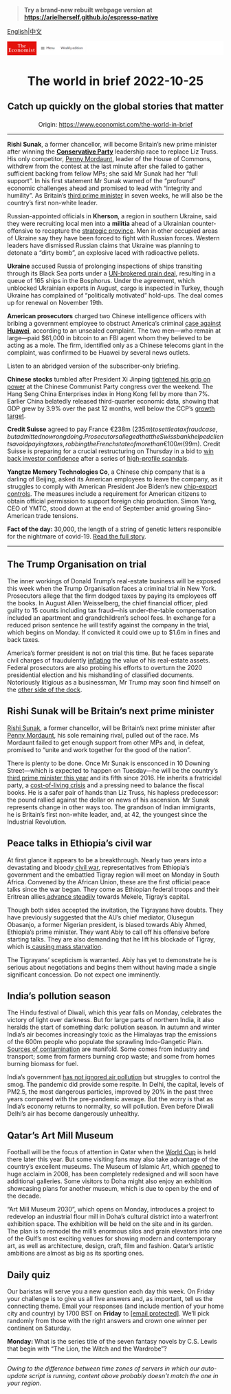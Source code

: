 > **Try a brand-new rebuilt webpage version at https://arielherself.github.io/espresso-native**

[English](https://github.com/arielherself/espresso/blob/main/README.md)|[中文](https://github-com.translate.goog/arielherself/espresso/blob/main/README.md?_x_tr_sl=en&_x_tr_tl=zh-CN&_x_tr_hl=zh-CN&_x_tr_pto=wapp)



![The Economist](menubar.png)

# <p align="center">The world in brief 2022-10-25</p>

## <p align="center">Catch up quickly on the global stories that matter</p>

<p align="center">Origin: <a href="https://www.economist.com/the-world-in-brief">https://www.economist.com/the-world-in-brief</a><hr>

<strong>Rishi Sunak</strong>, a former chancellor, will become Britain’s new prime minister after winning the [<strong>Conservative Party</strong>](https://www.economist.com/the-economist-reads/2022/07/12/what-to-read-to-understand-the-conservative-party) leadership race to replace Liz Truss. His only competitor, [Penny Mordaunt](https://www.economist.com/the-economist-explains/2022/07/15/who-is-penny-mordaunt), leader of the House of Commons, withdrew from the contest at the last minute after she failed to gather sufficient backing from fellow MPs; she said Mr Sunak had her “full support”. In his first statement Mr Sunak warned of the “profound” economic challenges ahead and promised to lead with “integrity and humility”. As Britain’s [third prime minister](https://www.economist.com/leaders/2022/07/07/boris-johnson-should-go-immediately) in seven weeks, he will also be the country’s first non-white leader.

Russian-appointed officials in <strong>Kherson</strong>, a region in southern Ukraine, said they were recruiting local men into a <strong>militia</strong> ahead of a Ukrainian counter-offensive to recapture the [strategic province](https://www.economist.com/the-economist-explains/2022/08/30/why-does-kherson-matter). Men in other occupied areas of Ukraine say they have been forced to fight with Russian forces. Western leaders have dismissed Russian claims that Ukraine was planning to detonate a “dirty bomb”, an explosive laced with radioactive pellets.

<strong>Ukraine </strong>accused Russia of prolonging inspections of ships transiting through its Black Sea ports under a [UN-brokered grain deal](https://www.economist.com/europe/2022/08/01/the-first-grain-ship-leaves-odessa-under-a-un-brokered-deal), resulting in a queue of 165 ships in the Bosphorus. Under the agreement, which unblocked Ukrainian exports in August, cargo is inspected in Turkey, though Ukraine has complained of “politically motivated” hold-ups. The deal comes up for renewal on November 19th.

<strong>American prosecutors</strong> charged two Chinese intelligence officers with bribing a government employee to obstruct America’s criminal [case against <strong>Huawei</strong>](https://www.economist.com/leaders/2020/05/23/america-is-determined-to-sink-huawei), according to an unsealed complaint. The two men—who remain at large—paid $61,000 in bitcoin to an FBI agent whom they believed to be acting as a mole. The firm, identified only as a Chinese telecoms giant in the complaint, was confirmed to be Huawei by several news outlets.

Listen to an abridged version of the subscriber-only briefing.

<strong>Chinese stocks</strong> tumbled after President Xi Jinping [tightened his grip on power](https://www.economist.com/china/2022/10/20/xi-jinping-has-no-interest-in-succession-planning) at the Chinese Communist Party congress over the weekend. The Hang Seng China Enterprises index in Hong Kong fell by more than 7%. Earlier China belatedly released third-quarter economic data, showing that GDP grew by 3.9% over the past 12 months, well below the CCP’s [growth target](https://www.economist.com/finance-and-economics/2022/09/20/chinas-rulers-seem-resigned-to-a-slowing-economy).

<strong>Credit Suisse</strong> agreed to pay France €238m ($235m) to settle a tax fraud case, but admitted no wrongdoing. Prosecutors alleged that the Swiss bank helped clients avoid paying taxes, robbing the French state of more than €100m ($99m). Credit Suisse is preparing for a crucial restructuring on Thursday in a bid to [win back investor confidence](https://www.economist.com/finance-and-economics/2022/10/03/credit-suisse-and-the-hunt-for-the-weakest-link-in-global-finance) after a series of [high-profile scandals](https://www.economist.com/finance-and-economics/2021/03/31/archegos-a-family-office-brings-nomura-and-credit-suisse-big-losses).

<strong>Yangtze Memory Technologies Co</strong>, a Chinese chip company that is a darling of Beijing, asked its American employees to leave the company, as it struggles to comply with American President Joe Biden’s new [chip-export controls](https://www.economist.com/business/2022/10/13/america-curbs-chinese-access-to-advanced-computing). The measures include a requirement for American citizens to obtain official permission to support foreign chip production. Simon Yang, CEO of YMTC, stood down at the end of September amid growing Sino-American trade tensions.

<strong>Fact of the day: </strong>30,000, the length of a string of genetic letters responsible for the nightmare of covid-19. [Read the full story](https://www.economist.com/science-and-technology/2022/10/22/a-new-paper-claims-sars-cov-2-bears-signs-of-genetic-engineering).

----------

## The Trump Organisation on trial

The inner workings of Donald Trump’s real-estate business will be exposed this week when the Trump Organisation faces a criminal trial in New York. Prosecutors allege that the firm dodged taxes by paying its employees off the books. In August Allen Weisselberg, the chief financial officer, pled guilty to 15 counts including tax fraud—his under-the-table compensation included an apartment and grandchildren’s school fees. In exchange for a reduced prison sentence he will testify against the company in the trial, which begins on Monday. If convicted it could owe up to $1.6m in fines and back taxes.

America’s former president is not on trial this time. But he faces separate civil charges of fraudulently [inflating](https://www.economist.com/united-states/2022/09/21/donald-trump-faces-a-sweeping-new-lawsuit) the value of his real-estate assets. Federal prosecutors are also probing his efforts to overturn the 2020 presidential election and his mishandling of classified documents. Notoriously litigious as a businessman, Mr Trump may soon find himself on the [other side of the dock](https://www.economist.com/the-economist-explains/2022/10/05/how-much-legal-jeopardy-is-donald-trump-in).

## Rishi Sunak will be Britain’s next prime minister

[Rishi Sunak](https://www.economist.com/britain/2022/03/19/does-rishi-sunak-have-the-stomach-for-what-he-must-swallow), a former chancellor, will be Britain’s next prime minister after [Penny Mordaunt](https://www.economist.com/the-economist-explains/2022/07/15/who-is-penny-mordaunt), his sole remaining rival, pulled out of the race. Ms Mordaunt failed to get enough support from other MPs and, in defeat, promised to “unite and work together for the good of the nation”.

There is plenty to be done. Once Mr Sunak is ensconced in 10 Downing Street—which is expected to happen on Tuesday—he will be the country’s [third prime minister this year](https://www.economist.com/britain/2022/10/20/who-will-be-britains-next-leader) and its fifth since 2016. He inherits a fratricidal party, a [cost-of-living crisis](https://www.economist.com/britain/2022/09/08/the-cost-of-living-crisis-in-britain-is-not-just-about-energy) and a pressing need to balance the fiscal books. He is a safer pair of hands than Liz Truss, his hapless predecessor: the pound rallied against the dollar on news of his ascension. Mr Sunak represents change in other ways too. The grandson of Indian immigrants, he is Britain’s first non-white leader, and, at 42, the youngest since the Industrial Revolution.

## Peace talks in Ethiopia’s civil war

At first glance it appears to be a breakthrough. Nearly two years into a devastating and bloody[ civil war](https://www.economist.com/middle-east-and-africa/2022/04/13/ethnic-cleansing-of-tigrayans-may-prolong-ethiopias-civil-war), representatives from Ethiopia’s government and the embattled Tigray region will meet on Monday in South Africa. Convened by the African Union, these are the first official peace talks since the war began. They come as Ethiopian federal troops and their Eritrean allies[ advance steadily](https://twitter.com/MapEthiopia/status/1583903123147751424?s=20&amp;t=Bp-8b-wmrc5Y00sa-paQ0A) towards Mekele, Tigray’s capital. 

Though both sides accepted the invitation, the Tigrayans have doubts. They have previously suggested that the AU’s chief mediator, Olusegun Obasanjo, a former Nigerian president, is biased towards Abiy Ahmed, Ethiopia’s prime minister. They want Abiy to call off his offensive before starting talks. They are also demanding that he lift his blockade of Tigray, which is[ causing mass starvation](https://www.economist.com/leaders/2021/10/09/ethiopia-is-deliberately-starving-its-own-citizens).

The Tigrayans’ scepticism is warranted. Abiy has yet to demonstrate he is serious about negotiations and begins them without having made a single significant concession. Do not expect one imminently.

## India’s pollution season

The Hindu festival of Diwali, which this year falls on Monday, celebrates the victory of light over darkness. But for large parts of northern India, it also heralds the start of something dark: pollution season. In autumn and winter India’s air becomes increasingly toxic as the Himalayas trap the emissions of the 600m people who populate the sprawling Indo-Gangetic Plain. [Sources of contamination](https://www.economist.com/graphic-detail/2021/11/05/why-is-indias-air-so-toxic) are manifold. Some comes from industry and transport; some from farmers burning crop waste; and some from homes burning biomass for fuel. 

India’s government [has not ignored air pollution](https://www.economist.com/asia/2021/11/06/indias-toxic-air-is-its-most-immediate-environmental-problem) but struggles to control the smog. The pandemic did provide some respite. In Delhi, the capital, levels of PM2.5, the most dangerous particles, improved by 20% in the past three years compared with the pre-pandemic average. But the worry is that as India’s economy returns to normality, so will pollution. Even before Diwali Delhi’s air has become dangerously unhealthy.

## Qatar’s Art Mill Museum

Football will be the focus of attention in Qatar when the [World Cup](https://www.economist.com/the-world-ahead/2021/11/08/football-is-bouncing-back-from-a-difficult-period) is held there later this year. But some visiting fans may also take advantage of the country’s excellent museums. The Museum of Islamic Art, which [opened](https://www.economist.com/books-and-arts/2008/11/20/smart-art-mart) to huge acclaim in 2008, has been completely redesigned and will soon have additional galleries. Some visitors to Doha might also enjoy an exhibition showcasing plans for another museum, which is due to open by the end of the decade.

“Art Mill Museum 2030”, which opens on Monday, introduces a project to redevelop an industrial flour mill in Doha’s cultural district into a waterfront exhibition space. The exhibition will be held on the site and in its garden. The plan is to remodel the mill’s enormous silos and grain elevators into one of the Gulf’s most exciting venues for showing modern and contemporary art, as well as architecture, design, craft, film and fashion. Qatar’s artistic ambitions are almost as big as its sporting ones.

## Daily quiz

Our baristas will serve you a new question each day this week. On Friday your challenge is to give us all five answers and, as important, tell us the connecting theme. Email your responses (and include mention of your home city and country) by 1700 BST on <strong>Friday</strong> to [<span class="__cf_email__" data-cfemail="1445617d6e516764667167677b5471777b7a7b797d67603a777b79">[email&#160;protected]</span>](https://mail.google.com/mail/?view=cm&amp;fs=1&amp;tf=1&amp;to=QuizEspresso@economist.com). We’ll pick randomly from those with the right answers and crown one winner per continent on Saturday.

<strong>Monday: </strong>What is the series title of the seven fantasy novels by C.S. Lewis that begin with “The Lion, the Witch and the Wardrobe”?

----------

*Owing to the difference between time zones of servers in which our auto-update script is running, content above probably doesn't match the one in your region.*
